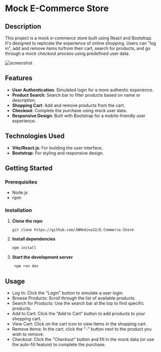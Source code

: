# Mock E-Commerce Store

## Description

This project is a mock e-commerce store built using React and Bootstrap. It's designed to replicate the experience of online shopping. Users can "log in", add and remove items to/from their cart, search for products, and go through a mock checkout process using predefined user data.

![screenshot](../e-commerce-store-v2//src/assets/images/misc/e-commerce-store.v2.png)

## Features

- **User Authentication**: Simulated login for a more authentic experience.
- **Product Search**: Search bar to filter products based on name or description.
- **Shopping Cart**: Add and remove products from the cart.
- **Checkout**: Complete the purchase using mock user data.
- **Responsive Design**: Built with Bootstrap for a mobile-friendly user experience.

## Technologies Used

- **Vite/React.js**: For building the user interface.
- **Bootstrap**: For styling and responsive design.
  
## Getting Started

### Prerequisites

- Node.js
- npm

### Installation

1. **Clone the repo**
   ```bash
   git clone https://github.com/JNMedina32/E-Commerce-Store

2. **Install dependencies**
   ```bash
   npm install
   ```
3. **Start the development server**
   ```bash
    npm run dev
    ```

## Usage

- Log In: Click the "Login" button to simulate a user login.
- Browse Products: Scroll through the list of available products.
- Search for Products: Use the search bar at the top to find specific products.
- Add to Cart: Click the "Add to Cart" button to add products to your shopping cart.
- View Cart: Click on the cart icon to view items in the shopping cart.
- Remove Items: In the cart, click the "-" button next to the product you wish to remove.
- Checkout: Click the "Checkout" button and fill in the mock data (or use the auto-fill feature) to complete the purchase.

